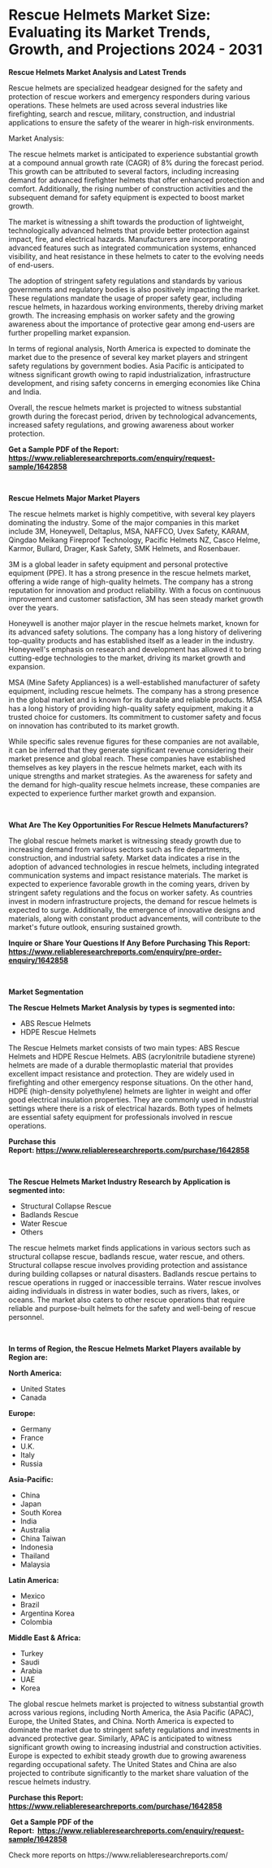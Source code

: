 <p><h1>Rescue Helmets Market Size: Evaluating its Market Trends, Growth, and Projections 2024 - 2031</h1></p><p><strong>Rescue Helmets Market Analysis and Latest Trends</strong></p>
<p><p>Rescue helmets are specialized headgear designed for the safety and protection of rescue workers and emergency responders during various operations. These helmets are used across several industries like firefighting, search and rescue, military, construction, and industrial applications to ensure the safety of the wearer in high-risk environments.</p><p>Market Analysis:</p><p>The rescue helmets market is anticipated to experience substantial growth at a compound annual growth rate (CAGR) of 8% during the forecast period. This growth can be attributed to several factors, including increasing demand for advanced firefighter helmets that offer enhanced protection and comfort. Additionally, the rising number of construction activities and the subsequent demand for safety equipment is expected to boost market growth.</p><p>The market is witnessing a shift towards the production of lightweight, technologically advanced helmets that provide better protection against impact, fire, and electrical hazards. Manufacturers are incorporating advanced features such as integrated communication systems, enhanced visibility, and heat resistance in these helmets to cater to the evolving needs of end-users.</p><p>The adoption of stringent safety regulations and standards by various governments and regulatory bodies is also positively impacting the market. These regulations mandate the usage of proper safety gear, including rescue helmets, in hazardous working environments, thereby driving market growth. The increasing emphasis on worker safety and the growing awareness about the importance of protective gear among end-users are further propelling market expansion.</p><p>In terms of regional analysis, North America is expected to dominate the market due to the presence of several key market players and stringent safety regulations by government bodies. Asia Pacific is anticipated to witness significant growth owing to rapid industrialization, infrastructure development, and rising safety concerns in emerging economies like China and India.</p><p>Overall, the rescue helmets market is projected to witness substantial growth during the forecast period, driven by technological advancements, increased safety regulations, and growing awareness about worker protection.</p></p>
<p><strong>Get a Sample PDF of the Report:&nbsp; <a href="https://www.reliableresearchreports.com/enquiry/request-sample/1642858">https://www.reliableresearchreports.com/enquiry/request-sample/1642858</a></strong></p>
<p>&nbsp;</p>
<p><strong>Rescue Helmets Major Market Players</strong></p>
<p><p>The rescue helmets market is highly competitive, with several key players dominating the industry. Some of the major companies in this market include 3M, Honeywell, Deltaplus, MSA, NAFFCO, Uvex Safety, KARAM, Qingdao Meikang Fireproof Technology, Pacific Helmets NZ, Casco Helme, Karmor, Bullard, Drager, Kask Safety, SMK Helmets, and Rosenbauer.</p><p>3M is a global leader in safety equipment and personal protective equipment (PPE). It has a strong presence in the rescue helmets market, offering a wide range of high-quality helmets. The company has a strong reputation for innovation and product reliability. With a focus on continuous improvement and customer satisfaction, 3M has seen steady market growth over the years.</p><p>Honeywell is another major player in the rescue helmets market, known for its advanced safety solutions. The company has a long history of delivering top-quality products and has established itself as a leader in the industry. Honeywell's emphasis on research and development has allowed it to bring cutting-edge technologies to the market, driving its market growth and expansion.</p><p>MSA (Mine Safety Appliances) is a well-established manufacturer of safety equipment, including rescue helmets. The company has a strong presence in the global market and is known for its durable and reliable products. MSA has a long history of providing high-quality safety equipment, making it a trusted choice for customers. Its commitment to customer safety and focus on innovation has contributed to its market growth.</p><p>While specific sales revenue figures for these companies are not available, it can be inferred that they generate significant revenue considering their market presence and global reach. These companies have established themselves as key players in the rescue helmets market, each with its unique strengths and market strategies. As the awareness for safety and the demand for high-quality rescue helmets increase, these companies are expected to experience further market growth and expansion.</p></p>
<p>&nbsp;</p>
<p><strong>What Are The Key Opportunities For Rescue Helmets Manufacturers?</strong></p>
<p><p>The global rescue helmets market is witnessing steady growth due to increasing demand from various sectors such as fire departments, construction, and industrial safety. Market data indicates a rise in the adoption of advanced technologies in rescue helmets, including integrated communication systems and impact resistance materials. The market is expected to experience favorable growth in the coming years, driven by stringent safety regulations and the focus on worker safety. As countries invest in modern infrastructure projects, the demand for rescue helmets is expected to surge. Additionally, the emergence of innovative designs and materials, along with constant product advancements, will contribute to the market's future outlook, ensuring sustained growth.</p></p>
<p><strong>Inquire or Share Your Questions If Any Before Purchasing This Report: <a href="https://www.reliableresearchreports.com/enquiry/pre-order-enquiry/1642858">https://www.reliableresearchreports.com/enquiry/pre-order-enquiry/1642858</a></strong></p>
<p>&nbsp;</p>
<p><strong>Market Segmentation</strong></p>
<p><strong>The Rescue Helmets Market Analysis by types is segmented into:</strong></p>
<p><ul><li>ABS Rescue Helmets</li><li>HDPE Rescue Helmets</li></ul></p>
<p><p>The Rescue Helmets market consists of two main types: ABS Rescue Helmets and HDPE Rescue Helmets. ABS (acrylonitrile butadiene styrene) helmets are made of a durable thermoplastic material that provides excellent impact resistance and protection. They are widely used in firefighting and other emergency response situations. On the other hand, HDPE (high-density polyethylene) helmets are lighter in weight and offer good electrical insulation properties. They are commonly used in industrial settings where there is a risk of electrical hazards. Both types of helmets are essential safety equipment for professionals involved in rescue operations.</p></p>
<p><strong>Purchase this Report:&nbsp;<a href="https://www.reliableresearchreports.com/purchase/1642858">https://www.reliableresearchreports.com/purchase/1642858</a></strong></p>
<p>&nbsp;</p>
<p><strong>The Rescue Helmets Market Industry Research by Application is segmented into:</strong></p>
<p><ul><li>Structural Collapse Rescue</li><li>Badlands Rescue</li><li>Water Rescue</li><li>Others</li></ul></p>
<p><p>The rescue helmets market finds applications in various sectors such as structural collapse rescue, badlands rescue, water rescue, and others. Structural collapse rescue involves providing protection and assistance during building collapses or natural disasters. Badlands rescue pertains to rescue operations in rugged or inaccessible terrains. Water rescue involves aiding individuals in distress in water bodies, such as rivers, lakes, or oceans. The market also caters to other rescue operations that require reliable and purpose-built helmets for the safety and well-being of rescue personnel.</p></p>
<p>&nbsp;</p>
<p><strong>In terms of Region, the Rescue Helmets Market Players available by Region are:</strong></p>
<p>
    <p> <strong> North America: </strong>
        <ul>
            <li>United States</li>
            <li>Canada</li>
        </ul>
        </p> 
    <p> <strong> Europe: </strong>
        <ul>
            <li>Germany</li>
            <li>France</li>
            <li>U.K.</li>
            <li>Italy</li>
            <li>Russia</li>
        </ul>
        </p> 
    <p> <strong> Asia-Pacific: </strong>
        <ul>
            <li>China</li>
            <li>Japan</li>
            <li>South Korea</li>
            <li>India</li>
            <li>Australia</li>
            <li>China Taiwan</li>
            <li>Indonesia</li>
            <li>Thailand</li>
            <li>Malaysia</li>
        </ul>
        </p> 
    <p> <strong> Latin America: </strong>
        <ul>
            <li>Mexico</li>
            <li>Brazil</li>
            <li>Argentina Korea</li>
            <li>Colombia</li>
        </ul>
        </p> 
    <p> <strong> Middle East & Africa: </strong>
        <ul>
            <li>Turkey</li>
            <li>Saudi</li>
            <li>Arabia</li>
            <li>UAE</li>
            <li>Korea</li>
        </ul>
    </p>
    </p>
<p><p>The global rescue helmets market is projected to witness substantial growth across various regions, including North America, the Asia Pacific (APAC), Europe, the United States, and China. North America is expected to dominate the market due to stringent safety regulations and investments in advanced protective gear. Similarly, APAC is anticipated to witness significant growth owing to increasing industrial and construction activities. Europe is expected to exhibit steady growth due to growing awareness regarding occupational safety. The United States and China are also projected to contribute significantly to the market share valuation of the rescue helmets industry.</p></p>
<p><strong>Purchase this Report: <a href="https://www.reliableresearchreports.com/purchase/1642858">https://www.reliableresearchreports.com/purchase/1642858</a></strong></p>
<p>&nbsp;<strong>Get a Sample PDF of the Report:&nbsp;&nbsp;<a href="https://www.reliableresearchreports.com/enquiry/request-sample/1642858">https://www.reliableresearchreports.com/enquiry/request-sample/1642858</a></strong></p>
<p><strong></strong></p>
<p>Check more reports on https://www.reliableresearchreports.com/</p>